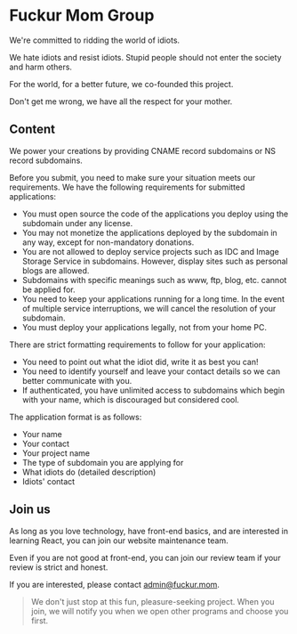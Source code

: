 # Fuckur Mom Group

We're committed to ridding the world of idiots.

We hate idiots and resist idiots. Stupid people should not enter the society and harm others.

For the world, for a better future, we co-founded this project.

Don't get me wrong, we have all the respect for your mother.

## Content

We power your creations by providing CNAME record subdomains or NS record subdomains.

Before you submit, you need to make sure your situation meets our requirements. We have the following requirements for submitted applications:

* You must open source the code of the applications you deploy using the subdomain under any license.
* You may not monetize the applications deployed by the subdomain in any way, except for non-mandatory donations.
* You are not allowed to deploy service projects such as IDC and Image Storage Service in subdomains. However, display sites such as personal blogs are allowed.
* Subdomains with specific meanings such as www, ftp, blog, etc. cannot be applied for.
* You need to keep your applications running for a long time. In the event of multiple service interruptions, we will cancel the resolution of your subdomain.
* You must deploy your applications legally, not from your home PC.

There are strict formatting requirements to follow for your application:

* You need to point out what the idiot did, write it as best you can!
* You need to identify yourself and leave your contact details so we can better communicate with you.
* If authenticated, you have unlimited access to subdomains which begin with your name, which is discouraged but considered cool.

The application format is as follows:

* Your name
* Your contact
* Your project name
* The type of subdomain you are applying for
* What idiots do (detailed description)
* Idiots' contact

## Join us

As long as you love technology, have front-end basics, and are interested in learning React, you can join our website maintenance team. 

Even if you are not good at front-end, you can join our review team if your review is strict and honest.

If you are interested, please contact <admin@fuckur.mom>.

> We don't just stop at this fun, pleasure-seeking project. When you join, we will notify you when we open other programs and choose you first.
